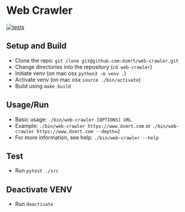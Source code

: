 # Web Crawler

[![tests](https://github.com/dsmrt/web-crawler/actions/workflows/tests.yml/badge.svg)](https://github.com/dsmrt/web-crawler/actions/workflows/tests.yml)

## Setup and Build
- Clone the repo: `git clone git@github.com:dsmrt/web-crawler.git`
- Change directories into the repository (`cd web-crawler`)
- Initiate venv (on mac osx `python3 -m venv .`)
- Activate venv (on mac osx `source ./bin/activate`)
- Build using `make build`

## Usage/Run 
- Basic usage: `./bin/web-crawler [OPTIONS] URL`
- Example: `./bin/web-crawler https://www.dsmrt.com` or `./bin/web-crawler https://www.dsmrt.com --depth=2`
- For more information, see help: `./bin/web-crawler --help`

## Test
- Run `pytest ./src`

## Deactivate VENV
- Run `deactivate`
